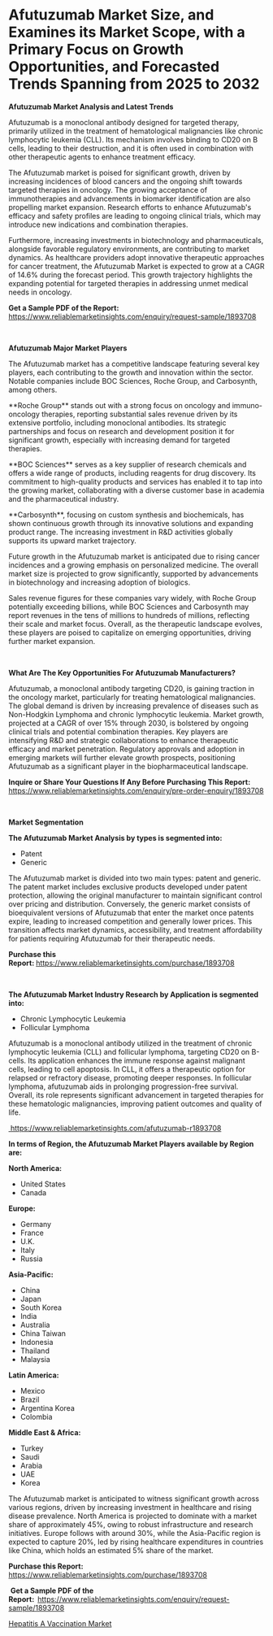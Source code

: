 <p><h1>Afutuzumab Market Size, and Examines its Market Scope, with a Primary Focus on Growth Opportunities, and Forecasted Trends Spanning from 2025 to 2032</h1></p><p><strong>Afutuzumab Market Analysis and Latest Trends</strong></p>
<p><p>Afutuzumab is a monoclonal antibody designed for targeted therapy, primarily utilized in the treatment of hematological malignancies like chronic lymphocytic leukemia (CLL). Its mechanism involves binding to CD20 on B cells, leading to their destruction, and it is often used in combination with other therapeutic agents to enhance treatment efficacy.</p><p>The Afutuzumab market is poised for significant growth, driven by increasing incidences of blood cancers and the ongoing shift towards targeted therapies in oncology. The growing acceptance of immunotherapies and advancements in biomarker identification are also propelling market expansion. Research efforts to enhance Afutuzumab's efficacy and safety profiles are leading to ongoing clinical trials, which may introduce new indications and combination therapies.</p><p>Furthermore, increasing investments in biotechnology and pharmaceuticals, alongside favorable regulatory environments, are contributing to market dynamics. As healthcare providers adopt innovative therapeutic approaches for cancer treatment, the Afutuzumab Market is expected to grow at a CAGR of 14.6% during the forecast period. This growth trajectory highlights the expanding potential for targeted therapies in addressing unmet medical needs in oncology.</p></p>
<p><strong>Get a Sample PDF of the Report:&nbsp;</strong> <a href="https://www.reliablemarketinsights.com/enquiry/request-sample/1893708?utm_campaign=3036&utm_medium=2&utm_source=Github&utm_content=ia&utm_term=08032025&utm_id=afutuzumab">https://www.reliablemarketinsights.com/enquiry/request-sample/1893708</a></p>
<p>&nbsp;</p>
<p><strong>Afutuzumab Major Market Players</strong></p>
<p><p>The Afutuzumab market has a competitive landscape featuring several key players, each contributing to the growth and innovation within the sector. Notable companies include BOC Sciences, Roche Group, and Carbosynth, among others.</p><p>**Roche Group** stands out with a strong focus on oncology and immuno-oncology therapies, reporting substantial sales revenue driven by its extensive portfolio, including monoclonal antibodies. Its strategic partnerships and focus on research and development position it for significant growth, especially with increasing demand for targeted therapies.</p><p>**BOC Sciences** serves as a key supplier of research chemicals and offers a wide range of products, including reagents for drug discovery. Its commitment to high-quality products and services has enabled it to tap into the growing market, collaborating with a diverse customer base in academia and the pharmaceutical industry.</p><p>**Carbosynth**, focusing on custom synthesis and biochemicals, has shown continuous growth through its innovative solutions and expanding product range. The increasing investment in R&D activities globally supports its upward market trajectory.</p><p>Future growth in the Afutuzumab market is anticipated due to rising cancer incidences and a growing emphasis on personalized medicine. The overall market size is projected to grow significantly, supported by advancements in biotechnology and increasing adoption of biologics.</p><p>Sales revenue figures for these companies vary widely, with Roche Group potentially exceeding billions, while BOC Sciences and Carbosynth may report revenues in the tens of millions to hundreds of millions, reflecting their scale and market focus. Overall, as the therapeutic landscape evolves, these players are poised to capitalize on emerging opportunities, driving further market expansion.</p></p>
<p>&nbsp;</p>
<p><strong>What Are The Key Opportunities For Afutuzumab Manufacturers?</strong></p>
<p><p>Afutuzumab, a monoclonal antibody targeting CD20, is gaining traction in the oncology market, particularly for treating hematological malignancies. The global demand is driven by increasing prevalence of diseases such as Non-Hodgkin Lymphoma and chronic lymphocytic leukemia. Market growth, projected at a CAGR of over 15% through 2030, is bolstered by ongoing clinical trials and potential combination therapies. Key players are intensifying R&D and strategic collaborations to enhance therapeutic efficacy and market penetration. Regulatory approvals and adoption in emerging markets will further elevate growth prospects, positioning Afutuzumab as a significant player in the biopharmaceutical landscape.</p></p>
<p><strong>Inquire or Share Your Questions If Any Before Purchasing This Report:</strong> <a href="https://www.reliablemarketinsights.com/enquiry/pre-order-enquiry/1893708?utm_campaign=3036&utm_medium=2&utm_source=Github&utm_content=ia&utm_term=08032025&utm_id=afutuzumab">https://www.reliablemarketinsights.com/enquiry/pre-order-enquiry/1893708</a></p>
<p>&nbsp;</p>
<p><strong>Market Segmentation</strong></p>
<p><strong>The Afutuzumab Market Analysis by types is segmented into:</strong></p>
<p><ul><li>Patent</li><li>Generic</li></ul></p>
<p><p>The Afutuzumab market is divided into two main types: patent and generic. The patent market includes exclusive products developed under patent protection, allowing the original manufacturer to maintain significant control over pricing and distribution. Conversely, the generic market consists of bioequivalent versions of Afutuzumab that enter the market once patents expire, leading to increased competition and generally lower prices. This transition affects market dynamics, accessibility, and treatment affordability for patients requiring Afutuzumab for their therapeutic needs.</p></p>
<p><strong>Purchase this Report:&nbsp;</strong><a href="https://www.reliablemarketinsights.com/purchase/1893708?utm_campaign=3036&utm_medium=2&utm_source=Github&utm_content=ia&utm_term=08032025&utm_id=afutuzumab">https://www.reliablemarketinsights.com/purchase/1893708</a></p>
<p>&nbsp;</p>
<p><strong>The Afutuzumab Market Industry Research by Application is segmented into:</strong></p>
<p><ul><li>Chronic Lymphocytic Leukemia</li><li>Follicular Lymphoma</li></ul></p>
<p><p>Afutuzumab is a monoclonal antibody utilized in the treatment of chronic lymphocytic leukemia (CLL) and follicular lymphoma, targeting CD20 on B-cells. Its application enhances the immune response against malignant cells, leading to cell apoptosis. In CLL, it offers a therapeutic option for relapsed or refractory disease, promoting deeper responses. In follicular lymphoma, afutuzumab aids in prolonging progression-free survival. Overall, its role represents significant advancement in targeted therapies for these hematologic malignancies, improving patient outcomes and quality of life.</p></p>
<p><a href="https://www.reliablemarketinsights.com/afutuzumab-r1893708?utm_campaign=3036&utm_medium=2&utm_source=Github&utm_content=ia&utm_term=08032025&utm_id=afutuzumab">&nbsp;https://www.reliablemarketinsights.com/afutuzumab-r1893708</a></p>
<p><strong>In terms of Region, the Afutuzumab Market Players available by Region are:</strong></p>
<p>
    <p> <strong> North America: </strong>
        <ul>
            <li>United States</li>
            <li>Canada</li>
        </ul>
        </p> 
    <p> <strong> Europe: </strong>
        <ul>
            <li>Germany</li>
            <li>France</li>
            <li>U.K.</li>
            <li>Italy</li>
            <li>Russia</li>
        </ul>
        </p> 
    <p> <strong> Asia-Pacific: </strong>
        <ul>
            <li>China</li>
            <li>Japan</li>
            <li>South Korea</li>
            <li>India</li>
            <li>Australia</li>
            <li>China Taiwan</li>
            <li>Indonesia</li>
            <li>Thailand</li>
            <li>Malaysia</li>
        </ul>
        </p> 
    <p> <strong> Latin America: </strong>
        <ul>
            <li>Mexico</li>
            <li>Brazil</li>
            <li>Argentina Korea</li>
            <li>Colombia</li>
        </ul>
        </p> 
    <p> <strong> Middle East & Africa: </strong>
        <ul>
            <li>Turkey</li>
            <li>Saudi</li>
            <li>Arabia</li>
            <li>UAE</li>
            <li>Korea</li>
        </ul>
    </p>
    </p>
<p><p>The Afutuzumab market is anticipated to witness significant growth across various regions, driven by increasing investment in healthcare and rising disease prevalence. North America is projected to dominate with a market share of approximately 45%, owing to robust infrastructure and research initiatives. Europe follows with around 30%, while the Asia-Pacific region is expected to capture 20%, led by rising healthcare expenditures in countries like China, which holds an estimated 5% share of the market.</p></p>
<p><strong>Purchase this Report: </strong><a href="https://www.reliablemarketinsights.com/purchase/1893708?utm_campaign=3036&utm_medium=2&utm_source=Github&utm_content=ia&utm_term=08032025&utm_id=afutuzumab">https://www.reliablemarketinsights.com/purchase/1893708</a></p>
<p>&nbsp;<strong>Get a Sample PDF of the Report:&nbsp;&nbsp;</strong><a href="https://www.reliablemarketinsights.com/enquiry/request-sample/1893708?utm_campaign=3036&utm_medium=2&utm_source=Github&utm_content=ia&utm_term=08032025&utm_id=afutuzumab">https://www.reliablemarketinsights.com/enquiry/request-sample/1893708</a></p>
<p><strong></strong></p>
<p><p><a href="https://github.com/ngozudapshi/Market-Research-Report-List-1/blob/main/hepatitis-a-vaccination-market.md?utm_campaign=3036&utm_medium=2&utm_source=Github&utm_content=ia&utm_term=08032025&utm_id=afutuzumab">Hepatitis A Vaccination Market</a></p></p>